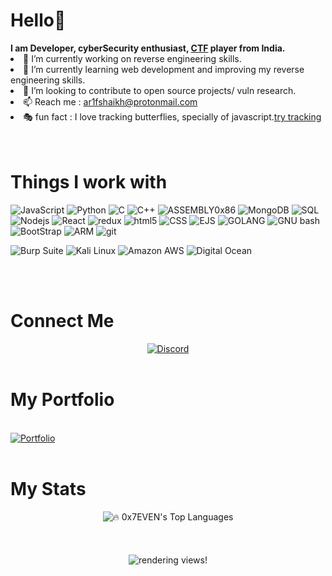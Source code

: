 <!-- <img src="https://kylewymer.com/wp-content/uploads/2020/08/portfoliogif.gif"/> -->
<!-- <img src="https://shesecures.org/wp-content/uploads/2017/08/maxresdefault.jpg"/> -->
<!-- <img src="https://github.com/0x7EVEN/0x7EVEN/blob/main/Images/1.jpg?raw=true" id="hero-image"/> -->
<!-- <p align="center">
  <a href="#"><img src="https://readme-typing-svg.herokuapp.com?color=FFFF&center=true&lines=1500%2B+Hours+of+Coding+Experience;Data+Structure;Algorithm;MERN;Full+Stack+Web+Developer;"></a>
</p> -->
<!-- <h1>Hello👋</h1>http://discord.gg/jTK6RTB
<br/> -->
<h1>Hello👋</h1>
<b> I am Developer, cyberSecurity enthusiast,<span color="red"> <a href="https://en.wikipedia.org/wiki/Capture_the_flag_(cybersecurity)" target="_blank">CTF</a></span> player from India.</b>
<li>🔭 I’m currently working on reverse engineering skills.</li>
<li>🌱 I’m currently learning web development  and improving my reverse engineering skills.</li>
<li>👯 I’m looking to contribute to open source projects/ vuln research.</li>
<li>📫 Reach me : <a href="mailto:ar1fshaikh@protonmail.com">ar1fshaikh@protonmail.com</a></li>
<li>🎭 fun fact :  I love tracking butterflies, specially of javascript.<a href="https://liveoverflow.com/the-butterfly-of-jsobject-browser-0x02/">try tracking</a></li>
<br/>
<br/>
<h1>Things I work with</h1>
<p>
  <img alt="JavaScript" src="https://img.shields.io/badge/JavaScript-ffffff?style=for-the-badge&logo=javascript&logoColor=F7DF1E" />
  <img alt="Python" src="https://img.shields.io/badge/Python-3776AB?style=for-the-badge&logo=python&logoColor=white" />
  <img alt="C" src="https://img.shields.io/badge/C%20Language-00599C?style=for-the-badge&logo=c&logoColor=white" />
  <img alt="C++" src="https://img.shields.io/badge/C%2B%2B-00599C?style=for-the-badge&logo=c%2B%2B&logoColor=white" />
  <img alt="ASSEMBLY0x86" src="https://img.shields.io/badge/Assembly%200x86-%23DD0031.svg?&style=for-the-badge&logo=redis&logoColor=white" />
  <img alt="MongoDB" src="https://img.shields.io/badge/MongoDB-white?style=for-the-badge&logo=mongodb&logoColor=4EA94B" />
  <img alt="SQL" src="https://img.shields.io/badge/SQLite-07405E?style=for-the-badge&logo=sqlite&logoColor=white" />
<!--   <img alt="npm" src="https://img.shields.io/badge/npm-CB3837?style=for-the-badge&logo=npm&logoColor=white" /> -->
  <img alt="Nodejs" src="https://img.shields.io/badge/Node.js-339933?style=for-the-badge&logo=nodedotjs&logoColor=white" />
  <img alt="React" src="https://img.shields.io/badge/React-20232A?style=for-the-badge&logo=react&logoColor=61DAFB" />
  <img alt="redux" src="https://img.shields.io/badge/Redux-593D88?style=for-the-badge&logo=redux&logoColor=white" />
  
<!--   <img alt="Heroku" src="https://img.shields.io/badge/Heroku-430098?style=for-the-badge&logo=heroku&logoColor=white" /> -->
  <img alt="html5" src="https://img.shields.io/badge/HTML5-E34F26?style=for-the-badge&logo=html5&logoColor=white" />
<!--   <img alt="Styled Components" src="https://img.shields.io/badge/styled--components-DB7093?style=for-the-badge&logo=styled-components&logoColor=white" /> -->
  <img alt="CSS" src="https://img.shields.io/badge/CSS3-1572B6?style=for-the-badge&logo=css3&logoColor=white" />
  <img alt="EJS" src="https://img.shields.io/badge/EJS-8BC0D0?style=for-the-badge&logo=alpine.js&logoColor=black" />
   <img alt="GOLANG" src="https://img.shields.io/badge/GO-2ea1b3?style=for-the-badge&logo=alpine.js&logoColor=black" />
  <img alt="GNU bash" src="https://img.shields.io/badge/GNU%20Bash-4EAA25.svg?style=for-the-badge&logo=GNU-Bash&logoColor=white" />
  <img alt="BootStrap" src="https://img.shields.io/badge/Bootstrap-563D7C?style=for-the-badge&logo=bootstrap&logoColor=white" />
  <img alt="ARM" src="https://img.shields.io/badge/Arm-0091BD.svg?style=for-the-badge&logo=Arm&logoColor=white" />
  <img alt="git" src="https://img.shields.io/badge/Git-F05032?style=for-the-badge&logo=git&logoColor=white" />
</p>
<p>
  <img alt="Burp Suite" src="https://img.shields.io/badge/Burp%20Suite-FF6633.svg?style=for-the-badge&logo=Burp-Suite&logoColor=white" />
  <img alt="Kali Linux" src="https://img.shields.io/badge/Kali%20Linux-557C94.svg?style=for-the-badge&logo=Kali-Linux&logoColor=white" />
  <img alt="Amazon AWS" src="https://img.shields.io/badge/Amazon%20AWS-232F3E.svg?style=for-the-badge&logo=Amazon-AWS&logoColor=white" />
  <img alt="Digital Ocean" src="https://img.shields.io/badge/DigitalOcean-0080FF.svg?style=for-the-badge&logo=DigitalOcean&logoColor=white" />
  
</p>
<!-- <br/> -->
<!-- <br/> -->
<!-- <h1>Obfuscating things at...</h1>
<div >
 <a align="center" target="_blanck" href="https://github.com/0x7EVEN/Blogs">Reverse Engineeing Blogs</a>
</div> -->
<br/>
<br/>
<h1>Connect Me</h1>
<div align="center">
  <a href="https://discordapp.com/users/784348741964398593">
    <img alt="Discord" src="https://img.shields.io/badge/Discord-0xScar%236816-7289DA?style=for-the-badge&logo=discord&logoColor=white" />  
  </a>
<!--   <a href="https://www.linkedin.com/in/arif-shaikh-191669205/">
    <img alt="Linkedin" src="https://img.shields.io/badge/LinkedIn-0077B5?style=for-the-badge&logo=linkedin&logoColor=white" />  
  </a>   -->
<!--   <a href="https://www.instagram.com/ar1fshaikh/">
    <img alt="Instagram" src="https://img.shields.io/badge/Instagram-E4405F?style=for-the-badge&logo=instagram&logoColor=white" />  
  </a> -->
</div>
<br/>
<h1>My Portfolio</h1>
  <br/>
  <a href="https://ar1fshaikh.vercel.app/">
    <img alt="Portfolio" src="https://img.shields.io/badge/website-000000?style=for-the-badge&logo=About.me&logoColor=white" />  
  </a>
  <br/>
 <br/>
<h1>My Stats</h1>
   <div align="center">
    <img align="center" alt="🔥 0x7EVEN's Top Languages" src="https://github-readme-stats.vercel.app/api/top-langs/?username=0x7EVEN&private=true&langs_count=10&layout=compact&theme=react&hide_border=true&bg_color=0D1117" />
<!--     <a href="https://github-readme-streak-stats.herokuapp.com/?user=0x7EVEN">
<!--       <br/><br/>
    <img align="center" title="🔥 0x7EVEN's Streak" alt="0x7EVEN's Streak" src="https://github-readme-streak-stats.herokuapp.com/?user=0x7EVEN&private=true&theme=black-ice&hide_border=true&stroke=0000&background=060A0CD0"/> -->
<!--     </a> -->
</div>
<br/>
<div style="object-fit:cover;" align="center">
<br/>
<br/>
<img align="center" alt="rendering views!" title="visisters to 0x7EVEN" src="https://visitor-badge.glitch.me/badge?page_id=0x7EVEN">
<br/>
</div>
<!--
**0x7EVEN/0x7EVEN** is a ✨ _special_ ✨ repository because its `README.md` (this file) appears on your GitHub profile.
[![Top Langs](https://github-readme-stats.vercel.app/api/top-langs/?username=0x7EVEN&langs_count=10)](https://github.com/0x7EVEN/github-readme-stats)
<img align="center" height="180em" src="https://github-readme-stats.vercel.app/api?username=0x7EVEN&show_icons=true&hide_border=true&&count_private=true&include_all_commits=true" />

Here are some ideas to get you started:

- 🔭 I’m currently working on ...
- 🌱 I’m currently learning ...
- 👯 I’m looking to collaborate on ...
- 🤔 I’m looking for help with ...
- 💬 Ask me about ...
- 📫 How to reach me: ...
- 😄 Pronouns: ...
- ⚡ Fun fact: ...
-->
